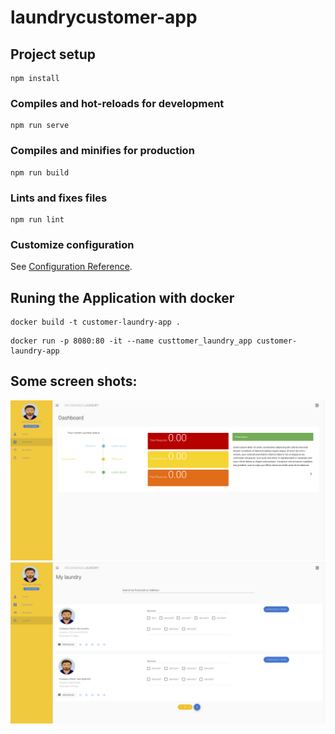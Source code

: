 # laundrycustomer-app

## Project setup
```
npm install
```

### Compiles and hot-reloads for development
```
npm run serve
```

### Compiles and minifies for production
```
npm run build
```

### Lints and fixes files
```
npm run lint
```

### Customize configuration
See [Configuration Reference](https://cli.vuejs.org/config/).

## Runing the Application with docker 
```
docker build -t customer-laundry-app . 
``` 
```
docker run -p 8080:80 -it --name custtomer_laundry_app customer-laundry-app
```
## Some screen shots:
![alt text](https://github.com/nanakwafo/customer-laundry-app/blob/master/sample_design/laundry1.png "Logo Title Text 1")
![alt text](https://github.com/nanakwafo/customer-laundry-app/blob/master/sample_design/laundry2.png "Logo Title Text 1")
